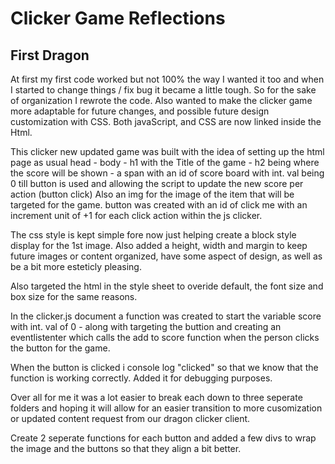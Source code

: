 # Clicker Game Reflections

## First Dragon

At first my first code worked but not 100% the way I wanted it too and when I started to change things / fix bug it became a little tough. So for the sake of organization I rewrote the code. Also wanted to make the clicker game more adaptable for future changes, and possible future design customization with CSS. Both  javaScript, and CSS are now linked inside the Html. 

This clicker new updated game was built with the idea of setting up the html page as usual head - body - h1 with the Title of the game - h2 being where the score will be shown - a span with an id of score board with int. val being 0 till button is used and allowing the script to update the new score per action (button click) Also an img for the image of the item that will be targeted for the game. button was created with an id of click me with an increment unit of +1 for each click action within the js clicker. 

The css style is kept simple fore now just helping create a block style display for the 1st image. Also added a height, width and margin to keep future images or content organized, have some aspect of design, as well as be a bit more esteticly pleasing. 

Also targeted the html in the style sheet to overide default, the font size and box size for the same reasons. 

In the clicker.js document a function was created to start the variable score with int. val of 0 - along with targeting the buttion and creating an eventlistenter which calls the add to score function when the person clicks the button for the game.

When the button is clicked i console log "clicked" so that we know that the function is working correctly. Added it for debugging purposes. 

Over all for me it was a lot easier to break each down to three seperate folders and hoping it will allow for an easier transition to more cusomization or updated content request from our dragon clicker client.

Create 2 seperate functions for each button and added a few divs to wrap the image and the buttons so that they align a bit better. 

